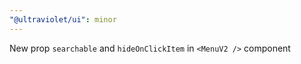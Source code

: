 ```yaml
---
"@ultraviolet/ui": minor
---
```


New prop `searchable` and `hideOnClickItem` in `<MenuV2 />` component
